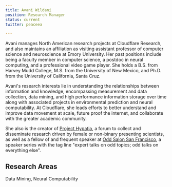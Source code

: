 ```yaml
---
title: Avani Wildani
position: Research Manager
status: current
twitter: peaceea

---
```

Avani manages North American research projects at Cloudflare Research, and also maintains an affiliation as visiting assistant professor of computer science and neuroscience at Emory University. Her past positions include being a faculty member in computer science, a postdoc in neural computing, and a professional video game player. She holds a B.S. from Harvey Mudd College, M.S. from the University of New Mexico, and Ph.D. from the University of California, Santa Cruz.

Avani's research interests lie in understanding the relationships between information and knowledge, encompassing measurement and data collection, data mining, and high performance information storage over time along with associated projects in environmental prediction and neural computability. At Cloudflare, she leads efforts to better understand and improve data movement at scale, future proof the internet, and collaborate with the greater academic community.

She also is the creator of [Project Hypatia](https://sites.google.com/view/projecthypatia/home), a forum to collect and disseminate research driven by female or non-binary presenting scientists, as well as a fellow of and frequent speaker at [Odd Salon San Francisco](https://oddsalon.com/), a speaker series with the tag line "expert talks on odd topics; odd talks on everything else".

## Research Areas 
Data Mining, Neural Computability
